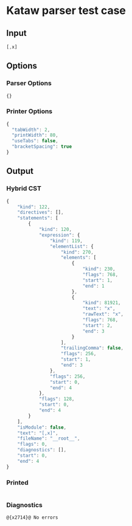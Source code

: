 # Kataw parser test case

## Input

`````js
[,x]
`````

## Options

### Parser Options

`````js
{}
`````

### Printer Options

`````js
{
  "tabWidth": 2,
  "printWidth": 80,
  "useTabs": false,
  "bracketSpacing": true
}
`````

## Output

### Hybrid CST

```javascript
{
    "kind": 122,
    "directives": [],
    "statements": [
        {
            "kind": 120,
            "expression": {
                "kind": 119,
                "elementList": {
                    "kind": 270,
                    "elements": [
                        {
                            "kind": 230,
                            "flags": 768,
                            "start": 1,
                            "end": 1
                        },
                        {
                            "kind": 81921,
                            "text": "x",
                            "rawText": "x",
                            "flags": 768,
                            "start": 2,
                            "end": 3
                        }
                    ],
                    "trailingComma": false,
                    "flags": 256,
                    "start": 1,
                    "end": 3
                },
                "flags": 256,
                "start": 0,
                "end": 4
            },
            "flags": 128,
            "start": 0,
            "end": 4
        }
    ],
    "isModule": false,
    "text": "[,x]",
    "fileName": "__root__",
    "flags": 0,
    "diagnostics": [],
    "start": 0,
    "end": 4
}
```

### Printed

```javascript

```

### Diagnostics

```javascript
@{x2714}@ No errors
```

